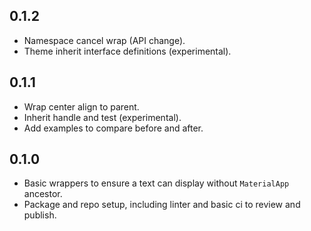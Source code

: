 ## 0.1.2

- Namespace cancel wrap (API change).
- Theme inherit interface definitions (experimental).

## 0.1.1

- Wrap center align to parent.
- Inherit handle and test (experimental).
- Add examples to compare before and after.

## 0.1.0

- Basic wrappers to ensure a text can display without `MaterialApp` ancestor.
- Package and repo setup, including linter and basic ci to review and publish.
